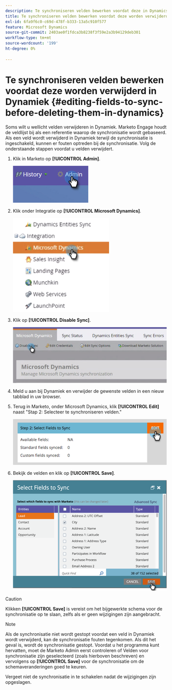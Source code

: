 ```yaml
---
description: Te synchroniseren velden bewerken voordat deze in Dynamics worden verwijderd - Marketo Docs - Productdocumentatie
title: Te synchroniseren velden bewerken voordat deze worden verwijderd in Dynamiek
exl-id: 6fa9f6c0-c69d-478f-b333-13a5c910f577
feature: Microsoft Dynamics
source-git-commit: 2403ae0f1fdca3b8238f3f59e2a3b94129deb301
workflow-type: tm+mt
source-wordcount: '199'
ht-degree: 0%

---
```


# Te synchroniseren velden bewerken voordat deze worden verwijderd in Dynamiek {#editing-fields-to-sync-before-deleting-them-in-dynamics}

Soms wilt u wellicht velden verwijderen in Dynamiek. Marketo Engage houdt de veldlijst bij als een referentie waarop de synchronisatie wordt gebaseerd. Als een veld wordt verwijderd in Dynamiek terwijl de synchronisatie is ingeschakeld, kunnen er fouten optreden bij de synchronisatie. Volg de onderstaande stappen voordat u velden verwijdert.

1. Klik in Marketo op **[!UICONTROL Admin]**.

   ![](assets/sync-before-deleting-them-in-dynamics-1.png)

1. Klik onder Integratie op **[!UICONTROL Microsoft Dynamics]**.

   ![](assets/sync-before-deleting-them-in-dynamics-2.png)

1. Klik op **[!UICONTROL Disable Sync]**.

   ![](assets/sync-before-deleting-them-in-dynamics-3.png)

1. Meld u aan bij Dynamiek en verwijder de gewenste velden in een nieuw tabblad in uw browser.

1. Terug in Marketo, onder Microsoft Dynamics, klik **[!UICONTROL Edit]** naast &quot;Stap 2: Selecteer te synchroniseren velden.&quot;

   ![](assets/sync-before-deleting-them-in-dynamics-4.png)

1. Bekijk de velden en klik op **[!UICONTROL Save]**.

   ![](assets/sync-before-deleting-them-in-dynamics-5.png)

>[!CAUTION]
>
>Klikken **[!UICONTROL Save]** is vereist om het bijgewerkte schema voor de synchronisatie op te slaan, zelfs als er geen wijzigingen zijn aangebracht.

>[!NOTE]
>
>Als de synchronisatie niet wordt gestopt voordat een veld in Dynamiek wordt verwijderd, kan de synchronisatie fouten tegenkomen. Als dit het geval is, wordt de synchronisatie gestopt. Voordat u het programma kunt hervatten, moet de Marketo Admin eerst controleren of Velden voor synchronisatie zijn geselecteerd (zoals hierboven beschreven) en vervolgens op **[!UICONTROL Save]** voor de synchronisatie om de schemaveranderingen goed te keuren.

Vergeet niet de synchronisatie in te schakelen nadat de wijzigingen zijn opgeslagen.
